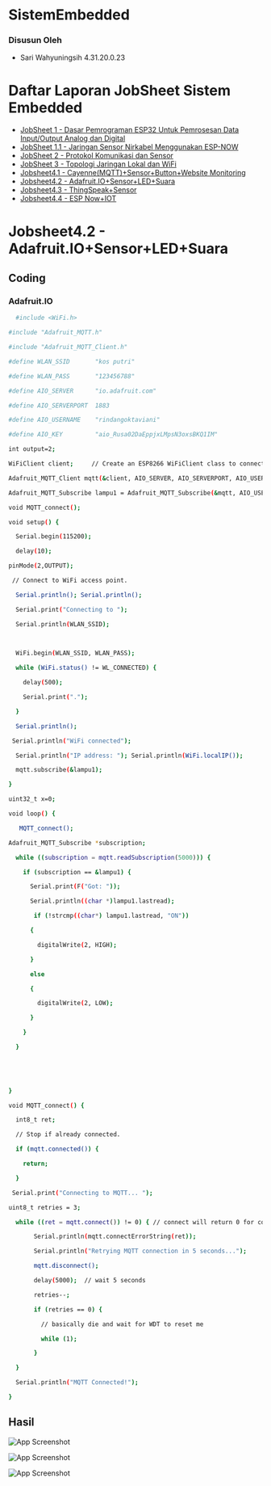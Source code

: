 # SistemEmbedded
### Disusun Oleh
- Sari Wahyuningsih 4.31.20.0.23

# Daftar Laporan JobSheet Sistem Embedded

- [JobSheet 1 - Dasar Pemrograman ESP32 Untuk Pemrosesan Data Input/Output Analog dan Digital](https://github.com/sariwhyu/JobSheet1)
- [JobSheet 1.1 - Jaringan Sensor Nirkabel Menggunakan ESP-NOW](https://github.com/sariwhyu/JobSheet1.1)
- [JobSheet 2 - Protokol Komunikasi dan Sensor](https://github.com/sariwhyu/JobSheet2)
- [JobSheet 3 - Topologi Jaringan Lokal dan WiFi](https://github.com/sariwhyu/JobSheet3)
- [Jobsheet4.1 - Cayenne(MQTT)+Sensor+Button+Website Monitoring](https://github.com/sariwhyu/TugasNo1)
- [Jobsheet4.2 - Adafruit.IO+Sensor+LED+Suara](https://github.com/sariwhyu/TugasNo2)
- [Jobsheet4.3 - ThingSpeak+Sensor](https://github.com/sariwhyu/TugasNo3)
- [Jobsheet4.4 - ESP Now+IOT](https://github.com/sariwhyu/TugasNo4)


# Jobsheet4.2 - Adafruit.IO+Sensor+LED+Suara

## Coding

### Adafruit.IO

```bash
  #include <WiFi.h>

#include "Adafruit_MQTT.h"

#include "Adafruit_MQTT_Client.h"

#define WLAN_SSID       "kos putri"

#define WLAN_PASS       "123456788"

#define AIO_SERVER      "io.adafruit.com"

#define AIO_SERVERPORT  1883                  

#define AIO_USERNAME    "rindangoktaviani"

#define AIO_KEY         "aio_Rusa02DaEppjxLMpsN3oxsBKQ1IM"

int output=2;

WiFiClient client;     // Create an ESP8266 WiFiClient class to connect to the MQTT server.

Adafruit_MQTT_Client mqtt(&client, AIO_SERVER, AIO_SERVERPORT, AIO_USERNAME, AIO_KEY);        // Setup the MQTT client class by passing in the WiFi client and MQTT server and login details.

Adafruit_MQTT_Subscribe lampu1 = Adafruit_MQTT_Subscribe(&mqtt, AIO_USERNAME "/feeds/lampu1");

void MQTT_connect();

void setup() {

  Serial.begin(115200);

  delay(10);

pinMode(2,OUTPUT);

 // Connect to WiFi access point.

  Serial.println(); Serial.println();

  Serial.print("Connecting to ");

  Serial.println(WLAN_SSID);

 

  WiFi.begin(WLAN_SSID, WLAN_PASS);

  while (WiFi.status() != WL_CONNECTED) {

    delay(500);

    Serial.print(".");

  }

  Serial.println();

 Serial.println("WiFi connected");

  Serial.println("IP address: "); Serial.println(WiFi.localIP());

  mqtt.subscribe(&lampu1);

}

uint32_t x=0;

void loop() {

   MQTT_connect();

Adafruit_MQTT_Subscribe *subscription;

  while ((subscription = mqtt.readSubscription(5000))) {

    if (subscription == &lampu1) {

      Serial.print(F("Got: "));

      Serial.println((char *)lampu1.lastread);

       if (!strcmp((char*) lampu1.lastread, "ON"))

      {

        digitalWrite(2, HIGH);

      }

      else

      {

        digitalWrite(2, LOW);

      }

    }

  }

 

 

}

void MQTT_connect() {

  int8_t ret;

  // Stop if already connected.

  if (mqtt.connected()) {

    return;

  }

 Serial.print("Connecting to MQTT... ");

uint8_t retries = 3;

  while ((ret = mqtt.connect()) != 0) { // connect will return 0 for connected

       Serial.println(mqtt.connectErrorString(ret));

       Serial.println("Retrying MQTT connection in 5 seconds...");

       mqtt.disconnect();

       delay(5000);  // wait 5 seconds

       retries--;

       if (retries == 0) {

         // basically die and wait for WDT to reset me

         while (1);

       }

  }

  Serial.println("MQTT Connected!");

}

```

## Hasil

![App Screenshot](https://github.com/sariwhyu/TugasNo2/blob/main/WhatsApp%20Image%202023-01-03%20at%2018.55.30.jpeg)

![App Screenshot](https://github.com/sariwhyu/TugasNo2/blob/main/WhatsApp%20Image%202023-01-03%20at%2018.56.04.jpeg)

![App Screenshot](https://github.com/sariwhyu/TugasNo2/blob/main/WhatsApp%20Image%202023-01-03%20at%2021.14.48.jpeg)
